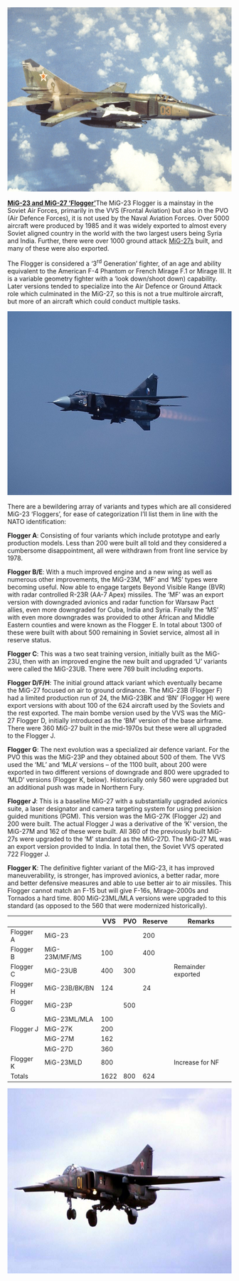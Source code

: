 <img src="/assets\images\warsaw\su\air\mig23\image1.jpeg" style="width:6.5in;height:4.31528in" />

[**MiG-23 and MiG-27
‘Flogger’**](http://www.airvectors.net/avmig23.html)The MiG-23 Flogger
is a mainstay in the Soviet Air Forces, primarily in the VVS (Frontal
Aviation) but also in the PVO (Air Defence Forces), it is not used by
the Naval Aviation Forces. Over 5000 aircraft were produced by 1985 and
it was widely exported to almost every Soviet aligned country in the
world with the two largest users being Syria and India. Further, there
were over 1000 ground attack
[MiG-27s](https://en.wikipedia.org/wiki/Mikoyan_MiG-27) built, and many
of these were also exported.

The Flogger is considered a ‘3<sup>rd</sup> Generation’ fighter, of an
age and ability equivalent to the American F-4 Phantom or French Mirage
F.1 or Mirage III. It is a variable geometry fighter with a ‘look
down/shoot down) capability. Later versions tended to specialize into
the Air Defence or Ground Attack role which culminated in the MiG-27, so
this is not a true multirole aircraft, but more of an aircraft which
could conduct multiple tasks.

<img src="/assets\images\warsaw\su\air\mig23\image2.jpg" style="width:6.5in;height:4.30069in" />

There are a bewildering array of variants and types which are all
considered MiG-23 ‘Floggers’, for ease of categorization I’ll list them
in line with the NATO identification:

**Flogger A**: Consisting of four variants which include prototype and
early production models. Less than 200 were built all told and they
considered a cumbersome disappointment, all were withdrawn from front
line service by 1978.

**Flogger B/E**: With a much improved engine and a new wing as well as
numerous other improvements, the MiG-23M, ‘MF’ and ‘MS’ types were
becoming useful. Now able to engage targets Beyond Visible Range (BVR)
with radar controlled R-23R (AA-7 Apex) missiles. The ‘MF’ was an export
version with downgraded avionics and radar function for Warsaw Pact
allies, even more downgraded for Cuba, India and Syria. Finally the ‘MS’
with even more downgrades was provided to other African and Middle
Eastern counties and were known as the Flogger E. In total about 1300 of
these were built with about 500 remaining in Soviet service, almost all
in reserve status.

**Flogger C**: This was a two seat training version, initially built as
the MiG-23U, then with an improved engine the new built and upgraded ‘U’
variants were called the MiG-23UB. There were 769 built including
exports.

**Flogger D/F/H**: The initial ground attack variant which eventually
became the MiG-27 focused on air to ground ordinance. The MiG-23B
(Flogger F) had a limited production run of 24, the MiG-23BK and ‘BN’
(Flogger H) were export versions with about 100 of the 624 aircraft used
by the Soviets and the rest exported. The main bombe version used by the
VVS was the MiG-27 Flogger D, initially introduced as the ‘BM’ version
of the base airframe. There were 360 MiG-27 built in the mid-1970s but
these were all upgraded to the Flogger J.

**Flogger G**: The next evolution was a specialized air defence variant.
For the PVO this was the MiG-23P and they obtained about 500 of them.
The VVS used the ‘ML’ and ‘MLA’ versions – of the 1100 built, about 200
were exported in two different versions of downgrade and 800 were
upgraded to ‘MLD’ versions (Flogger K, below). Historically only 560
were upgraded but an additional push was made in Northern Fury.

**Flogger J**: This is a baseline MiG-27 with a substantially upgraded
avionics suite, a laser designator and camera targeting system for using
precision guided munitions (PGM). This version was the MiG-27K (Flogger
J2) and 200 were built. The actual Flogger J was a derivative of the ‘K’
version, the MiG-27M and 162 of these were built. All 360 of the
previously built MiG-27s were upgraded to the ‘M’ standard as the
MiG-27D. The MiG-27 ML was an export version provided to India. In total
then, the Soviet VVS operated 722 Flogger J.

**Flogger K**: The definitive fighter variant of the MiG-23, it has
improved maneuverability, is stronger, has improved avionics, a better
radar, more and better defensive measures and able to use better air to
air missiles. This Flogger cannot match an F-15 but will give F-16s,
Mirage-2000s and Tornados a hard time. 800 MiG-23ML/MLA versions were
upgraded to this standard (as opposed to the 560 that were modernized
historically).

|           |               | VVS  | PVO | Reserve | Remarks            |
|-----------|---------------|------|-----|---------|--------------------|
| Flogger A | MiG-23        |      |     | 200     |                    |
| Flogger B | MiG-23M/MF/MS | 100  |     | 400     |                    |
| Flogger C | MiG-23UB      | 400  | 300 |         | Remainder exported |
| Flogger H | MiG-23B/BK/BN | 124  |     | 24      |                    |
| Flogger G | MiG-23P       |      | 500 |         |                    |
|           | MiG-23ML/MLA  | 100  |     |         |                    |
| Flogger J | MiG-27K       | 200  |     |         |                    |
|           | MiG-27M       | 162  |     |         |                    |
|           | MiG-27D       | 360  |     |         |                    |
| Flogger K | MiG-23MLD     | 800  |     |         | Increase for NF    |
| Totals    |               | 1622 | 800 | 624     |                    |

<img src="/assets\images\warsaw\su\air\mig23\image3.jpg" style="width:6.5in;height:4.33333in" />
